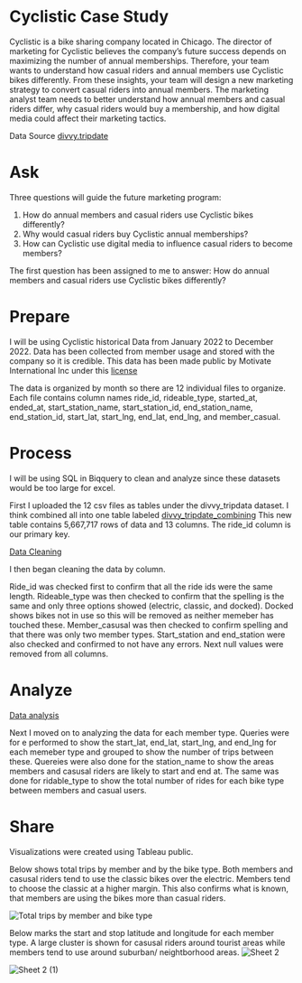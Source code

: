 # Cyclistic Case Study

Cyclistic is a bike sharing company located in Chicago. The director of marketing for Cyclistic believes the company’s future success depends on maximizing the number of annual memberships. Therefore, your team wants to understand how casual riders and annual members use Cyclistic bikes differently. From these insights, your team will design a new marketing strategy to convert casual riders into annual members. The marketing analyst team needs to better understand how annual members and casual riders differ, why casual riders would buy a membership, and how digital media could affect their marketing tactics.

Data Source [divvy.tripdate](https://divvy-tripdata.s3.amazonaws.com/index.html)
# Ask
Three questions will guide the future marketing program:
1. How do annual members and casual riders use Cyclistic bikes differently?
2. Why would casual riders buy Cyclistic annual memberships?
3. How can Cyclistic use digital media to influence casual riders to become members?
 
The first question has been assigned to me to answer: How do annual members and casual riders use Cyclistic bikes
differently?

# Prepare
I will be using Cyclistic historical Data from January 2022 to December 2022. Data has been collected from member usage and stored with the company so it is credible. This data has been made public by Motivate International Inc under this [license](https://ride.divvybikes.com/data-license-agreement)

The data is organized by month so there are 12 individual files to organize. Each file contains column names ride_id, rideable_type, started_at, ended_at, start_station_name, start_station_id, end_station_name, end_station_id, start_lat, start_lng, end_lat, end_lng, and member_casual.
# Process
I will be using SQL in Biqquery to clean and analyze since these datasets would be too large for excel.

First I uploaded the 12 csv files as tables under the divvy_tripdata dataset. I think combined all into one table labeled [divvy_tripdate_combining](https://github.com/imanifriend/portfolio/blob/main/datacombining) This new table contains 5,667,717 rows of data and 13 columns. The ride_id column is our primary key.

[Data Cleaning](https://github.com/imanifriend/portfolio/commit/ddc892d0d03f8b96b2426ab0f76f9bf744308196)

I then began cleaning the data by column.

Ride_id was checked first to confirm that all the ride ids were the same length. Rideable_type was then checked to confirm that the spelling is the same and only three options showed (electric, classic, and docked). Docked shows bikes not in use so this will be removed as neither memeber has touched these. Member_casusal was then checked to confirm spelling and that there was only two member types. Start_station and end_station were also checked and confirmed to not have any errors. Next null values were removed from all columns.

# Analyze

[Data analysis](https://github.com/imanifriend/Cyclistic-Case-Study/blob/main/analysis)

Next I moved on to analyzing the data for each member type. Queries were for e performed to show the start_lat, end_lat, start_lng, and end_lng for each memeber type and grouped to show the number of trips between these. Quereies were also done for the station_name to show the areas members and casusal riders are likely to start and end at. The same was done for ridable_type to show the total number of rides for each bike type between members and casual users. 

# Share

Visualizations were created using Tableau public.

Below shows total trips by member and by the bike type. Both members and casusal riders tend to use the classic bikes over the electric. Members tend to choose the classic at a higher margin. This also confirms what is known, that members are using the bikes more than casual riders. 

![Total trips by member and bike type](https://github.com/imanifriend/Cyclistic-Case-Study/assets/141570594/a058ea69-d03d-4857-ab40-72b241d5f141)

Below marks the start and stop latitude and longitude for each member type. A large cluster is shown for casusal riders around tourist areas while members tend to use around suburban/ neightborhood areas.
![Sheet 2](https://github.com/imanifriend/Cyclistic-Case-Study/assets/141570594/f1a99cbe-8545-41d8-b43a-3b1900596397)

![Sheet 2 (1)](https://github.com/imanifriend/Cyclistic-Case-Study/assets/141570594/4a9561e9-2a06-47da-8854-2c426f46ad1d)


